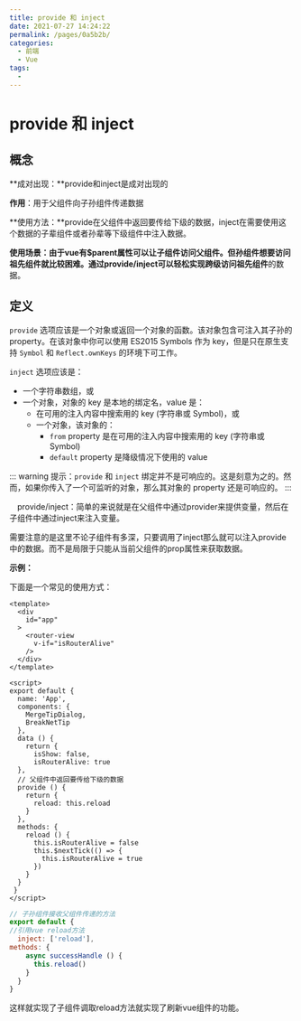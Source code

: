 ```yaml
---
title: provide 和 inject
date: 2021-07-27 14:24:22
permalink: /pages/0a5b2b/
categories:
  - 前端
  - Vue
tags:
  - 
---
```

# provide 和 inject

## 概念

**成对出现：**provide和inject是成对出现的

**作用**：用于父组件向子孙组件传递数据

**使用方法：**provide在父组件中返回要传给下级的数据，inject在需要使用这个数据的子辈组件或者孙辈等下级组件中注入数据。

**使用场景：**由于vue有$parent属性可以让子组件访问父组件。但孙组件想要访问祖先组件就比较困难。通过provide/inject可以轻松实现**跨级访问祖先组件**的数据。

<!-- more -->

## 定义

`provide` 选项应该是一个对象或返回一个对象的函数。该对象包含可注入其子孙的 property。在该对象中你可以使用 ES2015 Symbols 作为 key，但是只在原生支持 `Symbol` 和 `Reflect.ownKeys` 的环境下可工作。

`inject` 选项应该是：

- 一个字符串数组，或
- 一个对象，对象的 key 是本地的绑定名，value 是：
  - 在可用的注入内容中搜索用的 key (字符串或 Symbol)，或
  - 一个对象，该对象的：
    - `from` property 是在可用的注入内容中搜索用的 key (字符串或 Symbol)
    - `default` property 是降级情况下使用的 value

::: warning
提示：`provide` 和 `inject` 绑定并不是可响应的。这是刻意为之的。然而，如果你传入了一个可监听的对象，那么其对象的 property 还是可响应的。
:::

　provide/inject：简单的来说就是在父组件中通过provider来提供变量，然后在子组件中通过inject来注入变量。

​	需要注意的是这里不论子组件有多深，只要调用了inject那么就可以注入provide中的数据。而不是局限于只能从当前父组件的prop属性来获取数据。

**示例：**

下面是一个常见的使用方式：

```vue
<template>
  <div
    id="app"
  >
    <router-view
      v-if="isRouterAlive"
    />
  </div>
</template>

<script>
export default {
  name: 'App',
  components: {
    MergeTipDialog,
    BreakNetTip
  },
  data () {
    return {
      isShow: false,
      isRouterAlive: true
  },
  // 父组件中返回要传给下级的数据
  provide () {
    return {
      reload: this.reload
    }
  },
  methods: {
    reload () {
      this.isRouterAlive = false
      this.$nextTick(() => {
        this.isRouterAlive = true
      })
    }
  }
 }
</script>
```

``` js
// 子孙组件接收父组件传递的方法
export default {
//引用vue reload方法
  inject: ['reload'],
methods: {
    async successHandle () {
      this.reload()
    }
  }
}
```

这样就实现了子组件调取reload方法就实现了刷新vue组件的功能。
